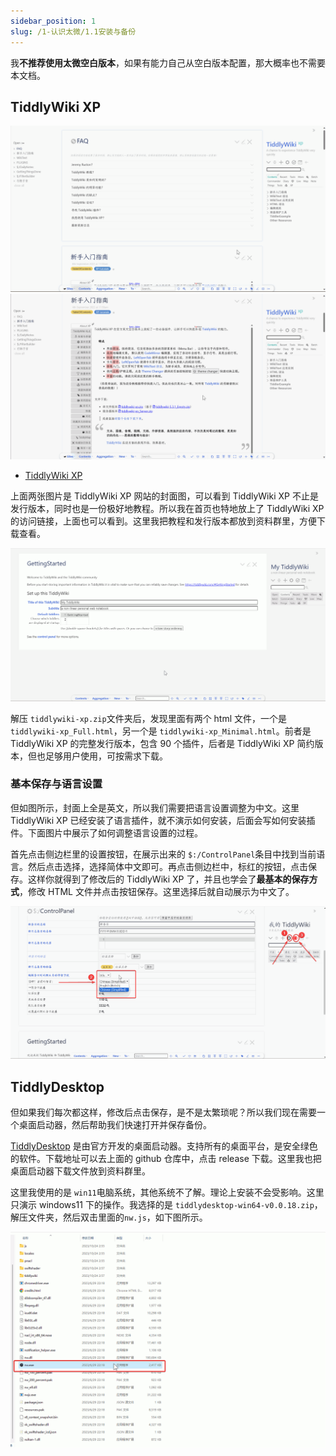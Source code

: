 ```yaml
---
sidebar_position: 1
slug: /1-认识太微/1.1安装与备份
---
```


我**不推荐使用太微空白版本**，如果有能力自己从空白版本配置，那大概率也不需要本文档。

## TiddlyWiki XP

![tiddlywiki-xp封面图](./img/tiddlywiki-xp封面图1.png)
![tiddlywiki-xp封面图](./img/tiddlywiki-xp封面图2.png)

- [TiddlyWiki XP](https://keatonlao.github.io/tiddlywiki-xp/)

上面两张图片是 TiddlyWiki XP 网站的封面图，可以看到 TiddlyWiki XP 不止是发行版本，同时也是一份极好地教程。所以我在首页也特地放上了 TiddlyWiki XP 的访问链接，上面也可以看到。这里我把教程和发行版本都放到资料群里，方便下载查看。

![](./img/tiddlywiki-xp完整版本.png)

解压 `tiddlywiki-xp.zip`文件夹后，发现里面有两个 html 文件，一个是 `tiddlywiki-xp_Full.html`，另一个是 `tiddlywiki-xp_Minimal.html`。前者是 TiddlyWiki XP 的完整发行版本，包含 90 个插件，后者是 TiddlyWiki XP 简约版本，但也足够用户使用，可按需求下载。

### 基本保存与语言设置

但如图所示，封面上全是英文，所以我们需要把语言设置调整为中文。这里 TiddlyWiki XP 已经安装了语言插件，就不演示如何安装，后面会写如何安装插件。下面图片中展示了如何调整语言设置的过程。

首先点击侧边栏里的设置按钮，在展示出来的 `$:/ControlPanel`条目中找到当前语言。然后点击选择，选择简体中文即可。再点击侧边栏中，标红的按钮，点击保存。这样你就得到了修改后的 TiddlyWiki XP 了，并且也学会了**最基本的保存方式**，修改 HTML 文件并点击按钮保存。这里选择后就自动展示为中文了。

![](./img/tiddlywiki-xp完整版本设置语言.png)

## TiddlyDesktop

但如果我们每次都这样，修改后点击保存，是不是太繁琐呢？所以我们现在需要一个桌面启动器，然后帮助我们快速打开并保存备份。

[TiddlyDesktop](https://github.com/TiddlyWiki/TiddlyDesktop) 是由官方开发的桌面启动器。支持所有的桌面平台，是安全绿色的软件。下载地址可以去上面的 github 仓库中，点击 release 下载。这里我也把桌面启动器下载文件放到资料群里。

这里我使用的是 `win11`电脑系统，其他系统不了解。理论上安装不会受影响。这里只演示 windows11 下的操作。我选择的是 `tiddlydesktop-win64-v0.0.18.zip`，解压文件夹，然后双击里面的`nw.js`，如下图所示。

![](./img/tiddlywiki-desktop-启动界面.png)
